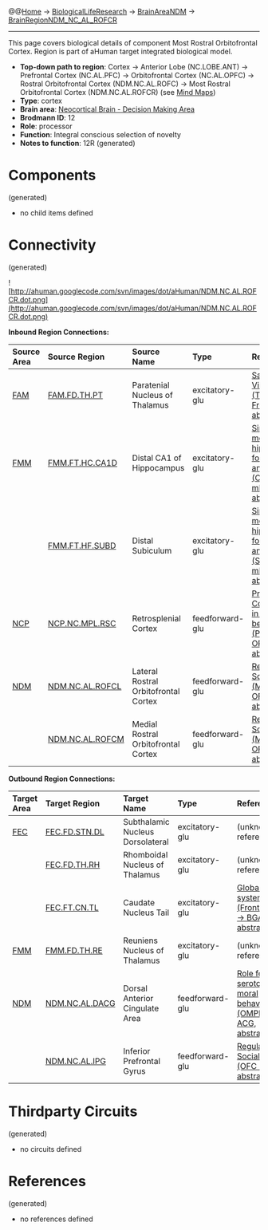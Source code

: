 @@[Home](Home.md) -> [BiologicalLifeResearch](BiologicalLifeResearch.md) -> [BrainAreaNDM](BrainAreaNDM.md) -> [BrainRegionNDM\_NC\_AL\_ROFCR](BrainRegionNDM_NC_AL_ROFCR.md)

---


This page covers biological details of component Most Rostral Orbitofrontal Cortex.
Region is part of aHuman target integrated biological model.

  * **Top-down path to region**: Cortex -> Anterior Lobe (NC.LOBE.ANT) -> Prefrontal Cortex (NC.AL.PFC) -> Orbitofrontal Cortex (NC.AL.OPFC) -> Rostral Orbitofrontal Cortex (NDM.NC.AL.ROFC) -> Most Rostral Orbitofrontal Cortex (NDM.NC.AL.ROFCR) (see [Mind Maps](OverallMindMaps.md))
  * **Type**: cortex
  * **Brain area**: [Neocortical Brain - Decision Making Area](BrainAreaNDM.md)
  * **Brodmann ID**: 12
  * **Role**: processor
  * **Function**: Integral conscious selection of novelty
  * **Notes to function**: 12R
(generated)
# Components #
(generated)


  * no child items defined

# Connectivity #
(generated)


![http://ahuman.googlecode.com/svn/images/dot/aHuman/NDM.NC.AL.ROFCR.dot.png](http://ahuman.googlecode.com/svn/images/dot/aHuman/NDM.NC.AL.ROFCR.dot.png)

**Inbound Region Connections:**

| **Source Area** | **Source Region** | **Source Name** | **Type** | **Reference** |
|:----------------|:------------------|:----------------|:---------|:--------------|
| [FAM](BrainAreaFAM.md) | [FAM.FD.TH.PT](BrainRegionFAM_FD_TH_PT.md) | Paratenial Nucleus of Thalamus | excitatory-glu | [Saccadic Vision (Thalamus -> FrontalCortex, abstract)](http://www.nature.com/nrn/journal/v5/n3/box/nrn1345_BX1.html) |
| [FMM](BrainAreaFMM.md) | [FMM.FT.HC.CA1D](BrainRegionFMM_FT_HC_CA1D.md) | Distal CA1 of Hippocampus | excitatory-glu | [Simplified model of hippocampal formation anatomy (CA1 -> mPFC, abstract)](http://www.sciencedirect.com/science/article/pii/S030100820900183X) |
|                 | [FMM.FT.HF.SUBD](BrainRegionFMM_FT_HF_SUBD.md) | Distal Subiculum | excitatory-glu | [Simplified model of hippocampal formation anatomy (SUB -> mPFC, abstract)](http://www.sciencedirect.com/science/article/pii/S030100820900183X) |
| [NCP](BrainAreaNCP.md) | [NCP.NC.MPL.RSC](BrainRegionNCP_NC_MPL_RSC.md) | Retrosplenial Cortex | feedforward-glu | [Prefrontal Cortex (PFC) in emotional behavior (PCA -> OPFC, abstract)](https://www.google.ru/search?hl=rutbo=ptbm=bksq=isbn:0080887988) |
| [NDM](BrainAreaNDM.md) | [NDM.NC.AL.ROFCL](BrainRegionNDM_NC_AL_ROFCL.md) | Lateral Rostral Orbitofrontal Cortex | feedforward-glu | [Regulation of Social Brain (MPFC -> OFC, abstract)](http://brmlab.cz/project/brain_hacking/tdcs/pfc) |
|                 | [NDM.NC.AL.ROFCM](BrainRegionNDM_NC_AL_ROFCM.md) | Medial Rostral Orbitofrontal Cortex | feedforward-glu | [Regulation of Social Brain (MPFC -> OFC, abstract)](http://brmlab.cz/project/brain_hacking/tdcs/pfc) |

**Outbound Region Connections:**

| **Target Area** | **Target Region** | **Target Name** | **Type** | **Reference** |
|:----------------|:------------------|:----------------|:---------|:--------------|
| [FEC](BrainAreaFEC.md) | [FEC.FD.STN.DL](BrainRegionFEC_FD_STN_DL.md) | Subthalamic Nucleus Dorsolateral | excitatory-glu | (unknown reference) |
|                 | [FEC.FD.TH.RH](BrainRegionFEC_FD_TH_RH.md) | Rhomboidal Nucleus of Thalamus | excitatory-glu | (unknown reference) |
|                 | [FEC.FT.CN.TL](BrainRegionFEC_FT_CN_TL.md) | Caudate Nucleus Tail | excitatory-glu | [Global visual system (FrontalCortex -> BGA, abstract)](http://www.sciencedirect.com/science/article/pii/S0959438808001566) |
| [FMM](BrainAreaFMM.md) | [FMM.FD.TH.RE](BrainRegionFMM_FD_TH_RE.md) | Reuniens Nucleus of Thalamus | excitatory-glu | (unknown reference) |
| [NDM](BrainAreaNDM.md) | [NDM.NC.AL.DACG](BrainRegionNDM_NC_AL_DACG.md) | Dorsal Anterior Cingulate Area | feedforward-glu | [Role for serotonin in moral behavior (OMPFC -> ACG, abstract)](http://www.pnas.org/content/107/40/17071/F1.expansion.html) |
|                 | [NDM.NC.AL.IPG](BrainRegionNDM_NC_AL_IPG.md) | Inferior Prefrontal Gyrus | feedforward-glu | [Regulation of Social Brain (OFC -> IFG, abstract)](http://brmlab.cz/project/brain_hacking/tdcs/pfc) |

# Thirdparty Circuits #
(generated)

  * no circuits defined

# References #
(generated)

  * no references defined
